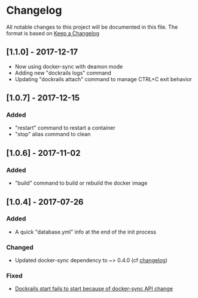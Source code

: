 # Changelog
All notable changes to this project will be documented in this file.
The format is based on [Keep a Changelog](http://keepachangelog.com/en/1.0.0/)

## [1.1.0] - 2017-12-17
- Now using docker-sync with deamon mode
- Adding new "dockrails logs" command
- Updating "dockrails attach" command to manage CTRL+C exit behavior

## [1.0.7] - 2017-12-15

### Added
- "restart" command to restart a container
- "stop" alias command to clean

## [1.0.6] - 2017-11-02

### Added
- "build" command to build or rebuild the docker image

## [1.0.4] - 2017-07-26

### Added
- A quick "database.yml" info at the end of the init process

### Changed
- Updated docker-sync dependency to ~> 0.4.0 (cf [changelog](https://github.com/EugenMayer/docker-sync/wiki/5.-Changelog))

### Fixed
- [Dockrails start fails to start because of docker-sync API change](https://github.com/gmontard/dockrails/issues/2)
